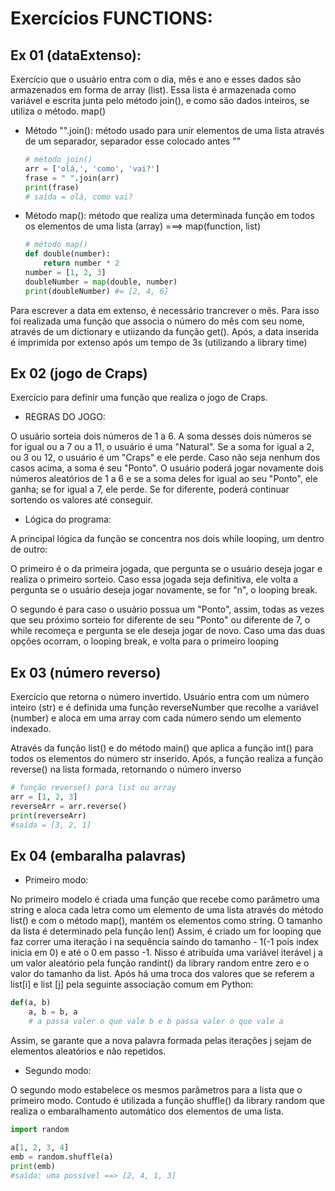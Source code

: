 # Exercícios FUNCTIONS:

## Ex 01 (dataExtenso):
Exercício que o usuário entra com o dia, mês e ano e esses dados são armazenados em forma de array (list).
Essa lista é armazenada como variável e escrita junta pelo método join(), e como são dados inteiros, se utiliza o método. 
map()
<ul>
<li>Método "".join(): método usado para unir elementos de uma lista através de um separador, separador esse colocado antes ""</li>

```python
# método join()
arr = ['olá,', 'como', 'vai?']
frase = " ".join(arr)
print(frase)
# saída = olá, como vai?
```
<li>Método map(): método que realiza uma determinada função em todos os elementos de uma lista (array) ===> map(function, list)
</li>

```python
# método map()
def double(number):
    return number * 2
number = [1, 2, 3]
doubleNumber = map(double, number)
print(doubleNumber) #= [2, 4, 6]
```
</ul>
Para escrever a data em extenso, é necessário trancrever o mês. Para isso foi realizada uma função que associa o número do mês com seu nome, através de um dictionary e utiizando da função get().
Após, a data inserida é imprimida por extenso após um tempo de 3s (utilizando a library time)

## Ex 02 (jogo de Craps)
Exercício para definir uma função que realiza o jogo de Craps.

<ul>
    <li>REGRAS DO JOGO:</li>
</ul>

O usuário sorteia dois números de 1 a 6. A soma desses dois números se for igual ou a 7 ou a 11, o usuário é uma "Natural". 
Se a soma for igual a 2, ou 3 ou 12, o usuário é um "Craps" e ele perde.
Caso não seja nenhum dos casos acima, a soma é seu "Ponto". O usuário poderá jogar novamente dois números aleatórios de 1 a 6 e se a soma deles for igual ao seu "Ponto", ele ganha; se for igual a 7, ele perde. Se for diferente, poderá continuar sortendo os valores até conseguir. 

<ul>
    <li>Lógica do programa:</li>
</ul>
A principal lógica da função se concentra nos dois while looping, um dentro de outro:

O primeiro é o da primeira jogada, que pergunta se o usuário deseja jogar e realiza o primeiro sorteio. Caso essa jogada seja definitiva, ele volta a pergunta se o usuário deseja jogar novamente, se for "n", o looping break.

O segundo é para caso o usuário possua um "Ponto", assim, todas as vezes que seu próximo sorteio for diferente de seu "Ponto" ou diferente de 7, o while recomeça e pergunta se ele deseja jogar de novo. Caso uma das duas opções ocorram, o looping break, e volta para o primeiro looping 

## Ex 03 (número reverso)
Exercício que retorna o número invertido.
Usuário entra com um número inteiro (str) e é definida uma função reverseNumber que recolhe a variável (number) e aloca em uma array com cada número sendo um elemento indexado. 

Através da função list() e do método main() que aplica a função int() para todos os elementos do número str inserido. 
Após, a função realiza a função reverse() na lista formada, retornando o número inverso
```python 
# função reverse() para list ou array
arr = [1, 2, 3]
reverseArr = arr.reverse()
print(reverseArr)
#saída = [3, 2, 1]
```

## Ex 04 (embaralha palavras)
<ul>
    <li>Primeiro modo: </li>
</ul>

No primeiro modelo é criada uma função que recebe como parâmetro uma string e aloca cada letra como um elemento de uma lista através do método list() e com o método map(), mantém os elementos como string. O tamanho da lista é determinado pela função len()
Assim, é criado um for looping que faz correr uma iteração i na sequência saindo do tamanho - 1(-1 pois index inicia em 0) e até o 0 em passo -1. Nisso é atribuída uma variável iterável j a um valor aleatório pela função randint() da library random entre zero e o valor do tamanho da list. 
Após há uma troca dos valores que se referem a list[i] e list [j] pela seguinte associação comum em Python:
```python
def(a, b)
    a, b = b, a
    # a passa valer o que vale b e b passa valer o que vale a
```
Assim, se garante que a nova palavra formada pelas iterações j sejam de elementos aleatórios e não repetidos.

<ul>
    <li>Segundo modo: </li>
</ul>

O segundo modo estabelece os mesmos parâmetros para a lista que o primeiro modo. Contudo é utilizada a função shuffle() da library random que realiza o embaralhamento automático dos elementos de uma lista.

```python
import random

a[1, 2, 3, 4]
emb = random.shuffle(a)
print(emb)
#saída: uma possível ==> [2, 4, 1, 3]
```




